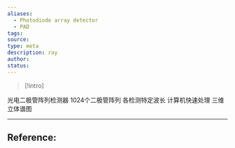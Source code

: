 ```yaml
---
aliases:
  - Photodiode array detector
  - PAD
tags: 
source: 
type: meta
description: ray
author: 
status:
---
```


>[!intro]
>




光电二极管阵列检测器
1024个二极管阵列
各检测特定波长
计算机快速处理
三维立体谱图



---

## Reference:
